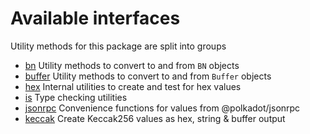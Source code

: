 # Available interfaces

Utility methods for this package are split into groups 

- [bn](bn.md) Utility methods to convert to and from `BN` objects
- [buffer](buffer.md) Utility methods to convert to and from `Buffer` objects
- [hex](hex.md) Internal utilities to create and test for hex values
- [is](is.md) Type checking utilities
- [jsonrpc](jsonrpc.md) Convenience functions for values from @polkadot/jsonrpc
- [keccak](keccak.md) Create Keccak256 values as hex, string & buffer output